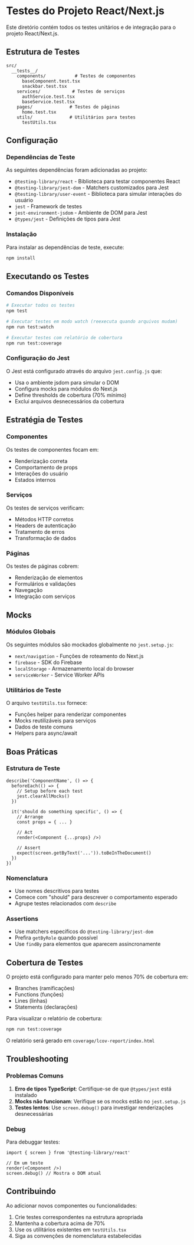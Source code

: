 # Testes do Projeto React/Next.js

Este diretório contém todos os testes unitários e de integração para o projeto React/Next.js.

## Estrutura de Testes

```
src/
  __tests__/
    components/           # Testes de componentes
      baseComponent.test.tsx
      snackbar.test.tsx
    services/            # Testes de serviços
      authService.test.tsx
      baseService.test.tsx
    pages/              # Testes de páginas
      home.test.tsx
    utils/              # Utilitários para testes
      testUtils.tsx
```

## Configuração

### Dependências de Teste

As seguintes dependências foram adicionadas ao projeto:

- `@testing-library/react` - Biblioteca para testar componentes React
- `@testing-library/jest-dom` - Matchers customizados para Jest
- `@testing-library/user-event` - Biblioteca para simular interações do usuário
- `jest` - Framework de testes
- `jest-environment-jsdom` - Ambiente de DOM para Jest
- `@types/jest` - Definições de tipos para Jest

### Instalação

Para instalar as dependências de teste, execute:

```bash
npm install
```

## Executando os Testes

### Comandos Disponíveis

```bash
# Executar todos os testes
npm test

# Executar testes em modo watch (reexecuta quando arquivos mudam)
npm run test:watch

# Executar testes com relatório de cobertura
npm run test:coverage
```

### Configuração do Jest

O Jest está configurado através do arquivo `jest.config.js` que:

- Usa o ambiente jsdom para simular o DOM
- Configura mocks para módulos do Next.js
- Define thresholds de cobertura (70% mínimo)
- Exclui arquivos desnecessários da cobertura

## Estratégia de Testes

### Componentes

Os testes de componentes focam em:

- Renderização correta
- Comportamento de props
- Interações do usuário
- Estados internos

### Serviços

Os testes de serviços verificam:

- Métodos HTTP corretos
- Headers de autenticação
- Tratamento de erros
- Transformação de dados

### Páginas

Os testes de páginas cobrem:

- Renderização de elementos
- Formulários e validações
- Navegação
- Integração com serviços

## Mocks

### Módulos Globais

Os seguintes módulos são mockados globalmente no `jest.setup.js`:

- `next/navigation` - Funções de roteamento do Next.js
- `firebase` - SDK do Firebase
- `localStorage` - Armazenamento local do browser
- `serviceWorker` - Service Worker APIs

### Utilitários de Teste

O arquivo `testUtils.tsx` fornece:

- Funções helper para renderizar componentes
- Mocks reutilizáveis para serviços
- Dados de teste comuns
- Helpers para async/await

## Boas Práticas

### Estrutura de Teste

```tsx
describe('ComponentName', () => {
  beforeEach(() => {
    // Setup before each test
    jest.clearAllMocks()
  })

  it('should do something specific', () => {
    // Arrange
    const props = { ... }
    
    // Act
    render(<Component {...props} />)
    
    // Assert
    expect(screen.getByText('...')).toBeInTheDocument()
  })
})
```

### Nomenclatura

- Use nomes descritivos para testes
- Comece com "should" para descrever o comportamento esperado
- Agrupe testes relacionados com `describe`

### Assertions

- Use matchers específicos do `@testing-library/jest-dom`
- Prefira `getByRole` quando possível
- Use `findBy` para elementos que aparecem assincronamente

## Cobertura de Testes

O projeto está configurado para manter pelo menos 70% de cobertura em:

- Branches (ramificações)
- Functions (funções)
- Lines (linhas)
- Statements (declarações)

Para visualizar o relatório de cobertura:

```bash
npm run test:coverage
```

O relatório será gerado em `coverage/lcov-report/index.html`

## Troubleshooting

### Problemas Comuns

1. **Erro de tipos TypeScript**: Certifique-se de que `@types/jest` está instalado
2. **Mocks não funcionam**: Verifique se os mocks estão no `jest.setup.js`
3. **Testes lentos**: Use `screen.debug()` para investigar renderizações desnecessárias

### Debug

Para debuggar testes:

```tsx
import { screen } from '@testing-library/react'

// Em um teste
render(<Component />)
screen.debug() // Mostra o DOM atual
```

## Contribuindo

Ao adicionar novos componentes ou funcionalidades:

1. Crie testes correspondentes na estrutura apropriada
2. Mantenha a cobertura acima de 70%
3. Use os utilitários existentes em `testUtils.tsx`
4. Siga as convenções de nomenclatura estabelecidas
